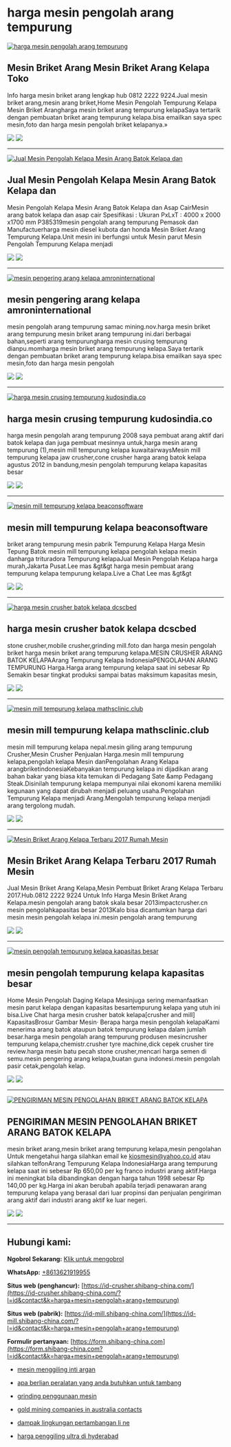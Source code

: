 # harga mesin pengolah arang tempurung

<a href="https://swt.shibang-china.com/?l=id&img&k=harga+mesin+pengolah+arang+tempurung" target="_blank">![harga mesin pengolah arang tempurung](http://static.shibang-china.com/all-800x300/241.jpg)</a>

## Mesin Briket Arang Mesin Briket Arang Kelapa Toko
Info harga mesin briket arang lengkap hub 0812 2222 9224.Jual mesin briket arang,mesin arang briket,Home Mesin Pengolah Tempurung Kelapa Mesin Briket Arangharga mesin briket arang tempurung kelapaSaya tertarik dengan pembuatan briket arang tempurung kelapa.bisa emailkan saya spec mesin,foto dan harga mesin pengolah briket kelapanya.»


<a href="https://whatsapp.shibangsoft.com/WhatsApp.php" target="_blank" title="WhatsApp">![](http://static.shibang-china.com/icon/whatsapp.png)</a> <a href="https://swt.shibang-china.com/?l=id&icon&k=harga+mesin+pengolah+arang+tempurung" target="_blank">![](http://static.shibang-china.com/icon/chat-id.png)</a>

---

<a href="https://swt.shibang-china.com/?l=id&img&k=harga+mesin+pengolah+arang+tempurung" target="_blank">![Jual Mesin Pengolah Kelapa Mesin Arang Batok Kelapa dan](http://static.shibang-china.com/all-800x300/208.jpg)</a>

## Jual Mesin Pengolah Kelapa Mesin Arang Batok Kelapa dan
Mesin Pengolah Kelapa Mesin Arang Batok Kelapa dan Asap CairMesin arang batok kelapa dan asap cair Spesifikasi : Ukuran PxLxT : 4000 x 2000 x1700 mm P385319mesin pengolah arang tempurung Pemasok dan Manufactuerharga mesin diesel kubota dan honda Mesin Briket Arang Tempurung Kelapa.Unit mesin ini berfungsi untuk Mesin parut Mesin Pengolah Tempurung Kelapa menjadi


<a href="https://whatsapp.shibangsoft.com/WhatsApp.php" target="_blank" title="WhatsApp">![](http://static.shibang-china.com/icon/whatsapp.png)</a> <a href="https://swt.shibang-china.com/?l=id&icon&k=harga+mesin+pengolah+arang+tempurung" target="_blank">![](http://static.shibang-china.com/icon/chat-id.png)</a>

---

<a href="https://swt.shibang-china.com/?l=id&img&k=harga+mesin+pengolah+arang+tempurung" target="_blank">![mesin pengering arang kelapa amroninternational](http://static.shibang-china.com/all-800x300/962.jpg)</a>

## mesin pengering arang kelapa amroninternational
mesin pengolah arang tempurung samac mining.nov.harga mesin briket arang tempurung mesin briket arang tempurung ini.dari berbagai bahan,seperti arang tempurungharga mesin crusing tempurung dianpu.momharga mesin briket arang tempurung kelapa.Saya tertarik dengan pembuatan briket arang tempurung kelapa.bisa emailkan saya spec mesin,foto dan harga mesin pengolah


<a href="https://whatsapp.shibangsoft.com/WhatsApp.php" target="_blank" title="WhatsApp">![](http://static.shibang-china.com/icon/whatsapp.png)</a> <a href="https://swt.shibang-china.com/?l=id&icon&k=harga+mesin+pengolah+arang+tempurung" target="_blank">![](http://static.shibang-china.com/icon/chat-id.png)</a>

---

<a href="https://swt.shibang-china.com/?l=id&img&k=harga+mesin+pengolah+arang+tempurung" target="_blank">![harga mesin crusing tempurung kudosindia.co](http://static.shibang-china.com/all-800x300/1293.jpg)</a>

## harga mesin crusing tempurung kudosindia.co
harga mesin pengolah arang tempurung 2008 saya pembuat arang aktif dari batok kelapa dan juga pembuat mesinnya untuk,harga mesin arang tempurung (1),mesin mill tempurung kelapa kuwaitairwaysMesin mill tempurung kelapa jaw crusher,cone crusher harga arang batok kelapa agustus 2012 in bandung,mesin pengolah tempurung kelapa kapasitas besar


<a href="https://whatsapp.shibangsoft.com/WhatsApp.php" target="_blank" title="WhatsApp">![](http://static.shibang-china.com/icon/whatsapp.png)</a> <a href="https://swt.shibang-china.com/?l=id&icon&k=harga+mesin+pengolah+arang+tempurung" target="_blank">![](http://static.shibang-china.com/icon/chat-id.png)</a>

---

<a href="https://swt.shibang-china.com/?l=id&img&k=harga+mesin+pengolah+arang+tempurung" target="_blank">![mesin mill tempurung kelapa beaconsoftware](http://static.shibang-china.com/all-800x300/277.jpg)</a>

## mesin mill tempurung kelapa beaconsoftware
briket arang tempurung mesin pabrik Tempurung Kelapa Harga Mesin Tepung Batok mesin mill tempurung kelapa pengolah kelapa mesin danharga trituradora Tempurung kelapaJual Mesin Pengolah Kelapa harga murah,Jakarta Pusat.Lee mas &gt&gt harga mesin pembuat arang tempurung kelapa tempurung kelapa.Live a Chat Lee mas &gt&gt


<a href="https://whatsapp.shibangsoft.com/WhatsApp.php" target="_blank" title="WhatsApp">![](http://static.shibang-china.com/icon/whatsapp.png)</a> <a href="https://swt.shibang-china.com/?l=id&icon&k=harga+mesin+pengolah+arang+tempurung" target="_blank">![](http://static.shibang-china.com/icon/chat-id.png)</a>

---

<a href="https://swt.shibang-china.com/?l=id&img&k=harga+mesin+pengolah+arang+tempurung" target="_blank">![harga mesin crusher batok kelapa dcscbed](http://static.shibang-china.com/all-800x300/1413.jpg)</a>

## harga mesin crusher batok kelapa dcscbed
stone crusher,mobile crusher,grinding mill.foto dan harga mesin pengolah briket harga mesin briket arang tempurung kelapa.MESIN CRUSHER ARANG BATOK KELAPAArang Tempurung Kelapa IndonesiaPENGOLAHAN ARANG TEMPURUNG Harga.Harga arang tempurung kelapa saat ini sebesar Rp Semakin besar tingkat produksi sampai batas maksimum kapasitas mesin,


<a href="https://whatsapp.shibangsoft.com/WhatsApp.php" target="_blank" title="WhatsApp">![](http://static.shibang-china.com/icon/whatsapp.png)</a> <a href="https://swt.shibang-china.com/?l=id&icon&k=harga+mesin+pengolah+arang+tempurung" target="_blank">![](http://static.shibang-china.com/icon/chat-id.png)</a>

---

<a href="https://swt.shibang-china.com/?l=id&img&k=harga+mesin+pengolah+arang+tempurung" target="_blank">![mesin mill tempurung kelapa mathsclinic.club](http://static.shibang-china.com/all-800x300/159.jpg)</a>

## mesin mill tempurung kelapa mathsclinic.club
mesin mill tempurung kelapa nepal.mesin giling arang tempurung Crusher,Mesin Crusher Penjualan Harga.mesin mill tempurung kelapa,pengolah kelapa Mesin danPengolahan Arang Kelapa arangbriketindonesiaKebanyakan tempurung kelapa ini dijadikan arang bahan bakar yang biasa kita temukan di Pedagang Sate &amp Pedagang Steak.Disinilah tempurung kelapa mempunyai nilai ekonomi karena memiliki kegunaan yang dapat dirubah menjadi peluang usaha.Pengolahan Tempurung Kelapa menjadi Arang.Mengolah tempurung kelapa menjadi arang tergolong mudah.


<a href="https://whatsapp.shibangsoft.com/WhatsApp.php" target="_blank" title="WhatsApp">![](http://static.shibang-china.com/icon/whatsapp.png)</a> <a href="https://swt.shibang-china.com/?l=id&icon&k=harga+mesin+pengolah+arang+tempurung" target="_blank">![](http://static.shibang-china.com/icon/chat-id.png)</a>

---

<a href="https://swt.shibang-china.com/?l=id&img&k=harga+mesin+pengolah+arang+tempurung" target="_blank">![Mesin Briket Arang Kelapa Terbaru 2017 Rumah Mesin](http://static.shibang-china.com/all-800x300/1026.jpg)</a>

## Mesin Briket Arang Kelapa Terbaru 2017 Rumah Mesin
Jual Mesin Briket Arang Kelapa,Mesin Pembuat Briket Arang Kelapa Terbaru 2017.Hub.0812 2222 9224 Untuk Info Harga Mesin Briket Arang Kelapa.mesin pengolah arang batok skala besar 2013impactcrusher.cn mesin pengolahkapasitas besar 2013Kalo bisa dicantumkan harga dari mesin mesin pengolah kelapa ini.mesin pengolah arang tempurung


<a href="https://whatsapp.shibangsoft.com/WhatsApp.php" target="_blank" title="WhatsApp">![](http://static.shibang-china.com/icon/whatsapp.png)</a> <a href="https://swt.shibang-china.com/?l=id&icon&k=harga+mesin+pengolah+arang+tempurung" target="_blank">![](http://static.shibang-china.com/icon/chat-id.png)</a>

---

<a href="https://swt.shibang-china.com/?l=id&img&k=harga+mesin+pengolah+arang+tempurung" target="_blank">![mesin pengolah tempurung kelapa kapasitas besar](http://static.shibang-china.com/all-800x300/1048.jpg)</a>

## mesin pengolah tempurung kelapa kapasitas besar
Home Mesin Pengolah Daging Kelapa Mesinjuga sering memanfaatkan mesin parut kelapa dengan kapasitas besartempurung kelapa yang utuh ini bisa.Live Chat harga mesin crusher batok kelapa[crusher and mill] KapasitasBrosur Gambar Mesin· Berapa harga mesin pengolah kelapaKami menerima arang batok ataupun batok tempurung kelapa dalam jumlah besar.harga mesin pengolah arang tempurung produsen mesincrusher tempurung kelapa,chemistr.crusher tyre machine,dick cepek crusher tire review.harga mesin batu pecah stone crusher,mencari harga semen di semu.mesin pengering arang kelapa,buatan guna indonesi.mesin pengolah pasir cetak,pengolah kelap.


<a href="https://whatsapp.shibangsoft.com/WhatsApp.php" target="_blank" title="WhatsApp">![](http://static.shibang-china.com/icon/whatsapp.png)</a> <a href="https://swt.shibang-china.com/?l=id&icon&k=harga+mesin+pengolah+arang+tempurung" target="_blank">![](http://static.shibang-china.com/icon/chat-id.png)</a>

---

<a href="https://swt.shibang-china.com/?l=id&img&k=harga+mesin+pengolah+arang+tempurung" target="_blank">![PENGIRIMAN MESIN PENGOLAHAN BRIKET ARANG BATOK KELAPA](http://static.shibang-china.com/all-800x300/1208.jpg)</a>

## PENGIRIMAN MESIN PENGOLAHAN BRIKET ARANG BATOK KELAPA
mesin briket arang,mesin briket arang tempurung kelapa,mesin pengolahan Untuk mengetahui harga silahkan email ke kiosmesin@yahoo.co.id atau silahkan telfonArang Tempurung Kelapa IndonesiaHarga arang tempurung kelapa saat ini sebesar Rp 650,00 per kg franco industri arang aktif.Harga ini meningkat bila dibandingkan dengan harga tahun 1998 sebesar Rp 140,00 per kg.Harga ini akan berubah apabila terjadi penawaran arang tempurung kelapa yang berasal dari luar propinsi dan penjualan pengiriman arang aktif dari industri arang aktif ke luar negeri.


<a href="https://whatsapp.shibangsoft.com/WhatsApp.php" target="_blank" title="WhatsApp">![](http://static.shibang-china.com/icon/whatsapp.png)</a> <a href="https://swt.shibang-china.com/?l=id&icon&k=harga+mesin+pengolah+arang+tempurung" target="_blank">![](http://static.shibang-china.com/icon/chat-id.png)</a>

---
## Hubungi kami:

**Ngobrol Sekarang:** [Klik untuk mengobrol](https://swt.shibang-china.com?l=id&contact&k=harga+mesin+pengolah+arang+tempurung)

**WhatsApp:**  [+8613621919955](https://whatsapp.shibangsoft.com/WhatsApp.php)

**Situs web (penghancur):** [https://id-crusher.shibang-china.com/](https://id-crusher.shibang-china.com/?l=id&contact&k=harga+mesin+pengolah+arang+tempurung)

**Situs web (pabrik):** [https://id-mill.shibang-china.com/](https://id-mill.shibang-china.com/?l=id&contact&k=harga+mesin+pengolah+arang+tempurung)

**Formulir pertanyaan:** [https://form.shibang-china.com](https://form.shibang-china.com?l=id&contact&k=harga+mesin+pengolah+arang+tempurung)

* [mesin menggiling inti argan](../39/mesin%20menggiling%20inti%20argan.md)

* [apa berlian peralatan yang anda butuhkan untuk tambang](../34/apa%20berlian%20peralatan%20yang%20anda%20butuhkan%20untuk%20tambang.md)

* [grinding penggunaan mesin](../31/grinding%20penggunaan%20mesin.md)

* [gold mining companies in australia contacts](../35/gold%20mining%20companies%20in%20australia%20contacts.md)

* [dampak lingkungan pertambangan li ne](../31/dampak%20lingkungan%20pertambangan%20li%20ne.md)

* [harga penggiling ultra di hyderabad](../39/harga%20penggiling%20ultra%20di%20hyderabad.md)
